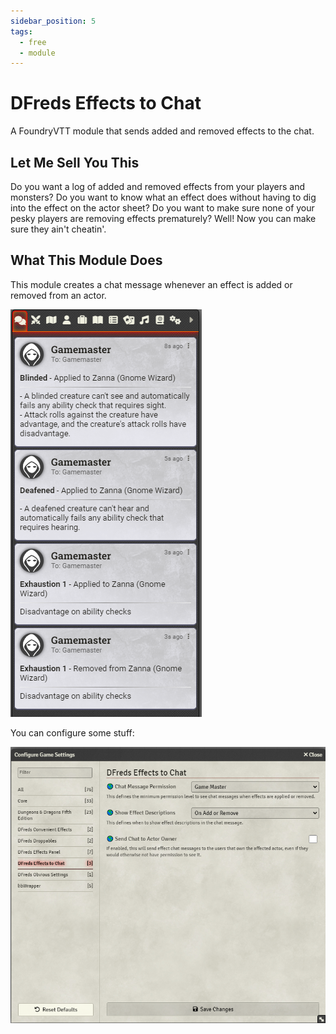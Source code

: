 ```yaml
---
sidebar_position: 5
tags:
  - free
  - module
---
```


# DFreds Effects to Chat

A FoundryVTT module that sends added and removed effects to the chat.

## Let Me Sell You This

Do you want a log of added and removed effects from your players and monsters?
Do you want to know what an effect does without having to dig into the effect on
the actor sheet?  Do you want to make sure none of your pesky players are
removing effects prematurely? Well! Now you can make sure they ain't cheatin'.

## What This Module Does

This module creates a chat message whenever an effect is added or removed from
an actor.

![Effects to Chat](./showcase.png)

You can configure some stuff:

![Settings](./settings.png)
